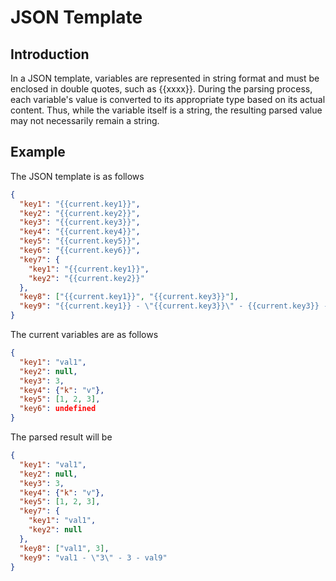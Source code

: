 # JSON Template

## Introduction

In a JSON template, variables are represented in string format and must be enclosed in double quotes, such as {{xxxx}}. During the parsing process, each variable's value is converted to its appropriate type based on its actual content. Thus, while the variable itself is a string, the resulting parsed value may not necessarily remain a string.

## Example

The JSON template is as follows

```json
{
  "key1": "{{current.key1}}",
  "key2": "{{current.key2}}",
  "key3": "{{current.key3}}",
  "key4": "{{current.key4}}",
  "key5": "{{current.key5}}",
  "key6": "{{current.key6}}",
  "key7": {
    "key1": "{{current.key1}}",
    "key2": "{{current.key2}}"
  },
  "key8": ["{{current.key1}}", "{{current.key3}}"],
  "key9": "{{current.key1}} - \"{{current.key3}}\" - {{current.key3}} - val9"
}
```

The current variables are as follows

```json
{
  "key1": "val1",
  "key2": null,
  "key3": 3,
  "key4": {"k": "v"},
  "key5": [1, 2, 3],
  "key6": undefined
}
```

The parsed result will be

```json
{
  "key1": "val1",
  "key2": null,
  "key3": 3,
  "key4": {"k": "v"},
  "key5": [1, 2, 3],
  "key7": {
    "key1": "val1",
    "key2": null
  },
  "key8": ["val1", 3],
  "key9": "val1 - \"3\" - 3 - val9"
}
```
